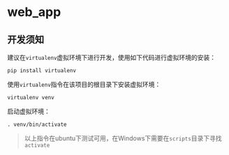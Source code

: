 # web_app

## 开发须知

建议在`virtualenv`虚拟环境下进行开发，使用如下代码进行虚拟环境的安装：

    pip install virtualenv

使用`virtualenv`指令在该项目的根目录下安装虚拟环境：

    virtualenv venv
    
启动虚拟环境：

    . venv/bin/activate
    
> 以上指令在ubuntu下测试可用，在Windows下需要在`scripts`目录下寻找`activate`
